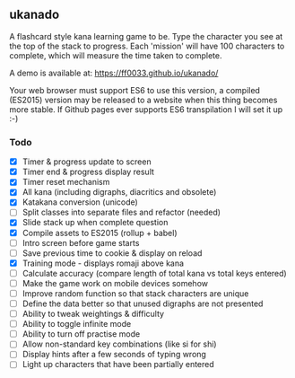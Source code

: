 ## ukanado

A flashcard style kana learning game to be. Type the character you see at the top of the stack to progress. Each 'mission' will have 100 characters to complete, which will measure the time taken to complete.

A demo is available at:
https://ff0033.github.io/ukanado/

Your web browser must support ES6 to use this version, a compiled (ES2015) version may be released to a website when this thing becomes more stable. If Github pages ever supports ES6 transpilation I will set it up :-)

### Todo
- [x] Timer & progress update to screen
- [x] Timer end & progress display result
- [x] Timer reset mechanism
- [x] All kana (including digraphs, diacritics and obsolete)
- [x] Katakana conversion (unicode)
- [ ] Split classes into separate files and refactor (needed)
- [x] Slide stack up when complete question
- [x] Compile assets to ES2015 (rollup + babel)
- [ ] Intro screen before game starts
- [ ] Save previous time to cookie & display on reload
- [x] Training mode - displays romaji above kana
- [ ] Calculate accuracy (compare length of total kana vs total keys entered)
- [ ] Make the game work on mobile devices somehow
- [ ] Improve random function so that stack characters are unique
- [ ] Define the data better so that unused digraphs are not presented
- [ ] Ability to tweak weightings & difficulty
- [ ] Ability to toggle infinite mode
- [ ] Ability to turn off practise mode
- [ ] Allow non-standard key combinations (like si for shi)
- [ ] Display hints after a few seconds of typing wrong
- [ ] Light up characters that have been partially entered